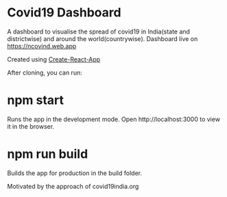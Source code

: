 # Covid19 Dashboard
A dashboard to visualise the spread of covid19 in India(state and districtwise) and around the world(countrywise).
Dashboard live on https://ncovind.web.app

Created using <a href="https://reactjs.org/" >Create-React-App</a>

After cloning, you can run:

# <div class="bg-gray">npm start</div>



Runs the app in the development mode.
Open http://localhost:3000 to view it in the browser.

# npm run build
Builds the app for production in the build folder.


Motivated by the approach of covid19india.org
